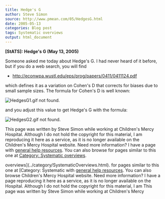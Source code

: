 ```yaml
---
title: Hedge's G
author: Steve Simon
source: http://www.pmean.com/05/HedgesG.html
date: 2005-05-13
categories: Blog post
tags: Systematic overviews
output: html_document
---
```

**[StATS]:** **Hedge's G (May 13, 2005)**

Someone asked me today about Hedge's G. I had never heard of it before,
but if you do a web search, you will find

-   <http://econwpa.wustl.edu/eps/prog/papers/0411/0411124.pdf>

which defines it as a variation on Cohen's D that corrects for biases
due to small sample sizes. The formula for Cohen's D is well known:

![HedgesG1.gif not found.](http://www.pmean.com/images/images/05/HedgesG01.png)

and you adjust this value to get Hedge's G with the formula:

![HedgesG2.gif not found.](http://www.pmean.com/images/images/05/HedgesG02.png)

This page was written by Steve Simon while working at Children's Mercy
Hospital. Although I do not hold the copyright for this material, I am
reproducing it here as a service, as it is no longer available on the
Children's Mercy Hospital website. Need more information? I have a page
with [general help resources](../GeneralHelp.html). You can also browse
for pages similar to this one at [Category: Systematic
overviews](../category/SystematicOverviews.html).
<!---More--->
overviews](../category/SystematicOverviews.html).
for pages similar to this one at [Category: Systematic
with [general help resources](../GeneralHelp.html). You can also browse
Children's Mercy Hospital website. Need more information? I have a page
reproducing it here as a service, as it is no longer available on the
Hospital. Although I do not hold the copyright for this material, I am
This page was written by Steve Simon while working at Children's Mercy

<!---Do not use
**[StATS]:** **Hedge's G (May 13, 2005)**
This page was written by Steve Simon while working at Children's Mercy
Hospital. Although I do not hold the copyright for this material, I am
reproducing it here as a service, as it is no longer available on the
Children's Mercy Hospital website. Need more information? I have a page
with [general help resources](../GeneralHelp.html). You can also browse
for pages similar to this one at [Category: Systematic
overviews](../category/SystematicOverviews.html).
--->

